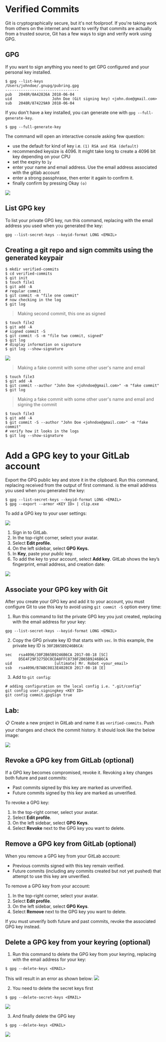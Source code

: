 # Verified Commits

Git is cryptographically secure, but it's not foolproof. If you're taking work from others on the internet and want to verify that commits are actually from a trusted source, Git has a few ways to sign and verify work using GPG.

## GPG
If you want to sign anything you need to get GPG configured and your personal key installed.

```shell
$ gpg --list-keys
/Users/johndoe/.gnupg/pubring.gpg
---------------------------------
pub   2048R/0A42826A 2018-06-04
uid                  John Doe (Git signing key) <john.doe@gmail.com>
sub   2048R/874229A9 2018-06-04
```

If you don't have a key installed, you can generate one with `gpg --full-generate-key`.

```shell
$ gpg --full-generate-key
```
The command will open an interactive console asking few question:
- use the default for kind of key i.e. `(1) RSA and RSA (default)`
- recommended keysize is 4096. It might take long to create a 4096 bit key depending on your CPU
- set the expiry to `1y`
- enter your name and email address. Use the email address associated with the gitlab account
- enter a strong passphrase, then enter it again to confirm it.
- finally confirm by pressing Okay `(o)`

![](/imgs/gpg-generate.png)

## List GPG key
To list your private GPG key, run this command, replacing <EMAIL> with the email address you used when you generated the key:

```shell
gpg --list-secret-keys --keyid-format LONG <EMAIL>
```

## Creating a git repo and sign commits using the generated keypair

```shell
$ mkdir verified-commits
$ cd verified-commits
$ git init
$ touch file1
$ git add -A
# regular commit
$ git commit -m "file one commit"
# now checking in the log
$ git log
```

> Making second commit, this one as signed

```shell
$ touch file2
$ git add -A
# signed commit -S
$ git commit -S -m "file two commit, signed"
$ git log
# display information on signature
$ git log --show-signature
```

![](/imgs/git-log-show-signature.png)

> Making a fake commit with some other user's name and email

```shell
$ touch file3
$ git add -A
$ git commit --author "John Doe <johndoe@gmail.com>" -m "fake commit"
$ git log
```

> Making a fake commit with some other user's name and email and signing the commit

```shell
$ touch file3
$ git add -A
$ git commit -S --author "John Doe <johndoe@gmail.com>" -m "fake commit"
# verify how it looks in the logs
$ git log --show-signature
```

# Add a GPG key to your GitLab account

Export the GPG public key and store it in the clipboard. Run this command, replacing <KEY ID> received from the output of first command. <EMAIL> is the email address you used when you generated the key:

```shell
$ gpg --list-secret-keys --keyid-format LONG <EMAIL>
$ gpg --export --armor <KEY ID> | clip.exe
```

To add a GPG key to your user settings:

![](/imgs/add-gpg-keys.png)

  1. Sign in to GitLab.
  2. In the top-right corner, select your avatar.
  3. Select **Edit profile.**
  4. On the left sidebar, select **GPG Keys.**
  5. In **Key**, paste your _public_ key.
  6. To add the key to your account, select **Add key**. GitLab shows the key’s fingerprint, email address, and creation date:

![](/imgs/added-gpg-key-to-profile.png)


## Associate your GPG key with Git 
After you create your GPG key and add it to your account, you must configure Git to use this key to avoid using `git commit -S` option every time:

1. Run this command to list the private GPG key you just created, replacing <EMAIL> with the email address for your key:

```shell
gpg --list-secret-keys --keyid-format LONG <EMAIL>
```

2. Copy the GPG private key ID that starts with `sec`. In this example, the private key ID is `30F2B65B9246B6CA`:

```text
sec   rsa4096/30F2B65B9246B6CA 2017-08-18 [SC]
      D5E4F29F3275DC0CDA8FFC8730F2B65B9246B6CA
uid                   [ultimate] Mr. Robot <your_email>
ssb   rsa4096/B7ABC0813E4028C0 2017-08-18 [E]
```

3. Add to `git config`:
```shell
# adding configuration on the local config i.e. ".git/config"
git config user.signingkey <KEY ID>
git config commit.gpgSign true
```

## Lab:

📋 Create a new project in GitLab and name it as `verified-commits`. Push your changes and check the commit history. It should look like the below image:

![](/imgs/verified-commit-history.png)

## Revoke a GPG key from GitLab (optional)

If a GPG key becomes compromised, revoke it. Revoking a key changes both future and past commits:

  - Past commits signed by this key are marked as unverified.
  - Future commits signed by this key are marked as unverified.

To revoke a GPG key:

  1. In the top-right corner, select your avatar.
  2. Select **Edit profile**.
  3. On the left sidebar, select **GPG Keys**.
  4. Select **Revoke** next to the GPG key you want to delete.

## Remove a GPG key from GitLab (optional)

When you remove a GPG key from your GitLab account:

  - Previous commits signed with this key remain verified.
  - Future commits (including any commits created but not yet pushed) that attempt to use this key are unverified.

To remove a GPG key from your account:

  1. In the top-right corner, select your avatar.
  2. Select **Edit profile**.
  3. On the left sidebar, select **GPG Keys**.
  4. Select **Remove** next to the GPG key you want to delete.

If you must unverify both future and past commits, revoke the associated GPG key instead.

## Delete a GPG key from your keyring (optional)

1. Run this command to delete the GPG key from your keyring, replacing <EMAIL> with the email address for your key:

```shell
$ gpg --delete-keys <EMAIL> 
```
This will result in an error as shown below:
![](/imgs/gpg-delete-keys-1.png)

2. You need to delete the secret keys first
```shell
$ gpg --delete-secret-keys <EMAIL> 
```
![](/imgs/gpg-delete-keys-2.png)

3. And finally delete the GPG key
```shell
$ gpg --delete-keys <EMAIL> 
```

![](/imgs/gpg-delete-keys-3.png)